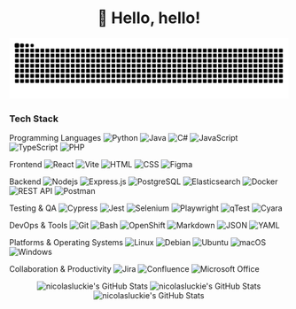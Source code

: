 <h1 align="center">👋 Hello, hello!</h1>
<div align="center">
  <picture>
    <source media="(prefers-color-scheme: dark)"
      srcset="https://raw.githubusercontent.com/nicolasluckie/nicolasluckie/output/github-contribution-grid-snake-dark.svg">
    <source media="(prefers-color-scheme: light)"
      srcset="https://raw.githubusercontent.com/nicolasluckie/nicolasluckie/output/github-contribution-grid-snake.svg">
    <img alt="github contribution grid snake animation"
      src="https://raw.githubusercontent.com/nicolasluckie/nicolasluckie/output/github-contribution-grid-snake.svg">
  </picture>
</div>
<p align="center">
</p>

### Tech Stack

Programming Languages
<img alt="Python" src="https://img.shields.io/badge/Python-3776AB?logo=python&amp;logoColor=fff">
<img alt="Java" src="https://img.shields.io/badge/Java-%23ED8B00.svg?logo=openjdk&amp;logoColor=white">
<img alt="C#" src="https://custom-icon-badges.demolab.com/badge/C%23-%23239120.svg?logo=cshrp&amp;logoColor=white">
<img alt="JavaScript" src="https://img.shields.io/badge/JavaScript-F7DF1E?logo=javascript&amp;logoColor=black">
<img alt="TypeScript" src="https://img.shields.io/badge/TypeScript-3178C6?logo=typescript&amp;logoColor=fff">
<img alt="PHP" src="https://img.shields.io/badge/php-%23777BB4.svg?&amp;logo=php&amp;logoColor=white">

Frontend
<img alt="React" src="https://img.shields.io/badge/React-20232A?logo=react&amp;logoColor=61DAFB">
<img alt="Vite" src="https://img.shields.io/badge/Vite-646CFF?logo=vite&amp;logoColor=fff">
<img alt="HTML" src="https://img.shields.io/badge/HTML-%23E34F26.svg?logo=html5&amp;logoColor=white">
<img alt="CSS" src="https://img.shields.io/badge/CSS-639?logo=css&amp;logoColor=fff">
<img alt="Figma" src="https://img.shields.io/badge/Figma-F24E1E?logo=figma&amp;logoColor=fff">

Backend
<img alt="Nodejs" src="https://img.shields.io/badge/Node.js-43853D?logo=node.js&amp;logoColor=white">
<img alt="Express.js" src="https://img.shields.io/badge/Express.js-%23404d59.svg?logo=express&amp;logoColor=%2361DAFB">
<img alt="PostgreSQL" src="https://img.shields.io/badge/PostgreSQL-316192?logo=postgresql&amp;logoColor=white">
<img alt="Elasticsearch" src="https://img.shields.io/badge/Elasticsearch-005571?logo=elasticsearch&amp;logoColor=fff">
<img alt="Docker" src="https://img.shields.io/badge/-Docker-2496ED?logo=docker&amp;logoColor=white">
<img alt="REST API" src="https://img.shields.io/badge/REST API-005571?logo=postman&amp;logoColor=fff">
<img alt="Postman" src="https://img.shields.io/badge/Postman-FF6C37?logo=postman&amp;logoColor=fff">

Testing & QA
<img alt="Cypress" src="https://img.shields.io/badge/Cypress-69D3A7?logo=cypress&amp;logoColor=fff">
<img alt="Jest" src="https://img.shields.io/badge/Jest-C21325?logo=jest&amp;logoColor=fff">
<img alt="Selenium" src="https://img.shields.io/badge/Selenium-43B02A?logo=selenium&amp;logoColor=fff">
<img alt="Playwright" src="https://custom-icon-badges.demolab.com/badge/Playwright-2EAD33?logo=playwright&amp;logoColor=fff">
<img alt="qTest" src="https://img.shields.io/badge/qTest-0096D6?logo=qTest&amp;logoColor=fff">
<img alt="Cyara" src="https://img.shields.io/badge/Cyara-1A1A1A?logo=cyara&amp;logoColor=fff">

DevOps & Tools
<img alt="Git" src="https://img.shields.io/badge/Git-F05032?logo=git&amp;logoColor=fff">
<img alt="Bash" src="https://img.shields.io/badge/Bash-4EAA25?logo=gnubash&amp;logoColor=fff">
<img alt="OpenShift" src="https://img.shields.io/badge/OpenShift-EE0000?logo=redhatopenshift&amp;logoColor=fff">
<img alt="Markdown" src="https://img.shields.io/badge/Markdown-%23000000.svg?logo=markdown&amp;logoColor=white">
<img alt="JSON" src="https://img.shields.io/badge/JSON-000?logo=json&amp;logoColor=fff">
<img alt="YAML" src="https://img.shields.io/badge/YAML-CB171E?logo=yaml&amp;logoColor=fff">

Platforms & Operating Systems
<img alt="Linux" src="https://img.shields.io/badge/Linux-FCC624?logo=linux&amp;logoColor=black">
<img alt="Debian" src="https://img.shields.io/badge/Debian-A81D33?logo=debian&amp;logoColor=fff">
<img alt="Ubuntu" src="https://img.shields.io/badge/Ubuntu-E95420?logo=ubuntu&amp;logoColor=white">
<img alt="macOS" src="https://img.shields.io/badge/macOS-000000?logo=apple&amp;logoColor=F0F0F0">
<img alt="Windows" src="https://custom-icon-badges.demolab.com/badge/Windows-0078D6?logo=windows11&amp;logoColor=white">

Collaboration & Productivity
<img alt="Jira" src="https://img.shields.io/badge/Jira-0052CC?logo=jira&amp;logoColor=fff">
<img alt="Confluence" src="https://img.shields.io/badge/Confluence-172B4D?logo=confluence&amp;logoColor=fff">
<img alt="Microsoft Office" src="https://img.shields.io/badge/Office-0078D4?logo=microsoftoffice&amp;logoColor=fff">

<p align="center">
  <img src="https://github-readme-stats.vercel.app/api?username=nicolasluckie&theme=shades-of-purple&show_icons=true&hide_border=true&count_private=true&hide=issues,contribs" alt="nicolasluckie's GitHub Stats" />
  <img src="https://github-readme-stats.vercel.app/api/top-langs/?username=nicolasluckie&theme=shades-of-purple&show_icons=true&hide_border=true&layout=compact" alt="nicolasluckie's GitHub Stats" />
  <img src="https://streak-stats.demolab.com?user=nicolasluckie&theme=shades-of-purple&hide_border=true" alt="nicolasluckie's GitHub Stats" />
</p>

<!--

                                    =-::::::--====++
                             ===-::-::::----=======+=+*****+
                          ===--::::----==+*****#*##*****####**
                        +++===**+===-=+******#**######*#########**+
                     ======++=---++**+++*###*######################**+
                  = =+===++=-+*#*++*####*##############**#############*+
                ==+==--=+--*##**###**#%%%#######*#######**##########*###*+
              -=+++=++==++*++#%%###%###%%%##*#%#**#######**###*######*#*#*+
             -====+*##*++*#*#**#%%##%%**%%%##*#%#**####%##**##***##*#**#*#*+
            =====-=+*#%%%########%%%#%%#*#%%####%#######%####*##**#*####***==+
          -===+++****##%%%%##%######%%%%###%@%%%%%##%%%#%%###*##**###*####*+-=
         -====+***######%%%%%##%%%##%%%%%#%%%%%%%%%%%%#%%%%##*%##*########**=-+
        -===+***##########%%%@%%%%%%%#%%%@%%%%%%%%%%%%%%%%%###%%#*##%#####*+=-=+
       =+==+**#########%%%%%%%%@%%%%%%%%%%%%%%%%%%%%%%%%%%%%##%%####%##****+==-=
      =+++++*############%%%%%%@%%%%%%%%%%%%%%%%%%%%%%%%%%%###%#########**+=++=
     -=+++**##############%%%%%%%%%%%%%%%%%%%%%%%%%%%%##################*+****+
    -=+++***#########%#%###%%%%%%%%%%%%%%%%%%%%%%%######**##******##########*++
    =+++++**##########%%%%%%##%%%%##%##############******++*+++++++**######***++
    =+++##*#####%%#%%%%%%%%%##################******++++============++********+++++
    +++*++*#####%%%###############*********+*+++++========---------====+**#**+++++-===
     ***+**########****************+++++++++==============----------=====+*##**++===-=-=
     =++***####**++++==++==+++++++++++====================-------------===+*###**++=====+
    *****####*+===========================================--------------===+*####**+++===+
    **#####*=--:-==========================================------------=====+*####****+++++
    *#**##*-::::-=========================================---------------====+**###*##****++
   +******--::::-=========================================-----------=====-===+*#*#####****+++
   ****+*--::::---=======================+=================-----------====--===+*######****+=+
   **++*=-::::----===========================================-=------==----=-==+***#####***+==+
   *+++=-::::-----========================================----------=======--===+**#######**+-=
   ++++-::------===========================================-==-=====--===----===+**#########*==
  ++++=:::------==--=================++=++++++++==================-=========-===++*########**+=
  ++++-::----------==============++++++++=+================-======-=----=====-==++**#######**=+
 =++++-::--------===================+======================-=====--------===--===+**########*++
 =+*++-:-------================================================---------=========+****######*++
  +*+=--------==-----============================================--------========+******####*++
  +++=-------------===========================++================------------=====++*****##***+
  =+++------------============++=====+==+++++++++++++++++++++=========---=-----===++****###*++
  ==++------------=========+++++++++++++++++++++**+********++*******++===-------===++*******++
   =++=---------========++++++++++++++++++*********####%%####%#########**==--------=+*******+
   ==+=-------====+++***************+++*******#####%%%%%%%%%%%%%%%%#%%%####*+=------=+*****+==
    =++=-----=++++*############**************####%%%%%%%%%%%%%%##############*=------=+***++==--=
     ++=--=+****########%#%%%##*##***********######%#%#%####****************#*+===----++++++=-----
      +=-+**########%%%%########************#####################*******+*****++==----=++++====++=+
      :=+**################*****************##########%%####%%%%%%#####********+===----=++++=*###*+
       +**##**++++*****######********++++***########%%%#%#*##@@@@@@%%%%%%#**++++===----=++++**###*+
       +***+++++++*##***##%%%##****+++==++***#########%#*++#%@@@@@%#%%%%###**++=====----=++=--+**+=
       =+*+++++*#***%@@@@@@%%%#***+++====+****####**#%###***#%%%%###***+++++++=====-----==+++==**=
       ==++++*#*#%%%###@@@%%##%*+++======++*********************#****++============--==-==+**+=++-
       =-===+*##%#*+*#@%%%%%###++===========+**********************++======-----------=--=##*+=+=:
       ---==+*#*****++********++==========--==+++++++*******++++++=======----------------=*##+===
       ----==+===++**********++===========---======++++++++*+++++=====----------------------=++=-
        ----==--=====+++++++++============----=-==========+++++++======------------------==---+=--
        --------=======++++++=============----=====-=====================----=====-=====-=++======
         --------======++++========--=====-::-===============================================--=-=
         =-------=====+============-======-:---==============================================----=
         =-------=================---=====----====+++++++============================-==========-=
          =----===================---=====-:-====+==+**+++++==============================--=====*
           =======================--======----=======+***++++==============================---==*
           ====================+=---==================+***+++++===========================*++++=
            ==================+=----====++++===+++====+***++++++=========================--
             ======-=========+=========++++++++**#*+++**+++++++++++======================-
             ==============++===+++++++*******%@@%##**+++++++++++++++++=+=================
              ============++====+*##*****##########*+++++==+++++++++++++++++=============+
               ===========+======++*******#####***++++=+++===+++*****+++++++++==========-+
               ==========++=========++***************++++++++++++*******++++++++=========*
                 ======+++========++*##*****####*#####**++++++**+**##*****+++++++==++====#
                 =====++++======+++**##*#######*########***###**#**###****++++++++++++==+
                  ====+++==++++++**########*****##############%%%#####******+++++++++++=*
                   ===+++++***#*#*#********+++++****########%%%%%##**********++++++++++=
                   +=+++++*#####*****+***++++**#####%%%%%%#######*************++++++++=+
                    ====++***##%#########%%###%###*###*********++************+++++++++=*
                    % ==++++****++++*+++++++++***********+++++++++***********+++++++++=#
                      +=+++++++=====++++++******###*****++++++++++**********+++++++++==#
                        =+++++++==++++++****########******+++++*++++++++*++++++++++++==#
                         -+++++++++++++******####****************+++++++++++++++++++==---::-
                           =++++++++++++*****************++++*++++++++++++++++++++++===++==--
                            =++=++++++++++++==+++++===++++++++++++++++++*******+++++===#*++==-
                             =+===+++++===================++++++++++++*********++++===+#*++===
                           ==+++=================+++++==++++++++***************+++++++***+=+++
                       -=+*###%#++============++++++++++++++********#######****++++++***=+++++
                     -+*#%#%%%%%++++==+=======+**********+*****############*********#**+++++++=
                   ==*+=+####%%%#+++*++++++++###*********#######%%####%###********#%##*+++*+++==
                  -===++*#%%%%%@%+++*#**+*+*********######%%%%%%%%%%%%####******#%%%%##**++*+==-=
                 =++***+*#%@%%%@@#++++*################%%%%%%%%%%%%%%#######**+#%%%%%%%#*++++===--
                 =+*******#%%%%%@%*++++**#####%%%%%%%%#%%#######%#######*%%#***+++*#%%%##*+==+===-:-
                  -+**#****#%%%%@@%*++++++*******####################**#%%%##***#**++++***+==+++==--
                    =***#***#%%%%%@#*++++++++*********##########*****#%%%%#####%#%#*#***+++++++++++=
             ---  --==+******#%%%%%%#*+++++++++*********************#%%#######%#####*##*#*#*++++++++
     ----=-==+=-==+++:-=+****#%%%%%@%*+++++++++++++++**************#%########%#######%####*+**++++++
- ---====+===-=-+=+=:----=++*##%@%%@%#*+++++++++++++++++**++++++**#%######%%%###*%##%###****++*+****
--==++++++==--==+=---------++*#%%%%%%%**++++++++++++++++++++++++*%######%#%#####%##%##*****+*+******
==+++**+++=-==+==-----==---=+**#%%%%%%#*++==================++++###*####%######%####***+*+********++
+++****++=--+++=---==-=+=++++**#%%%#%%#*++====================+#***###%%##%##%#####*****+*+*******++
++*****++====+=---==++*****+++*##%%##%#*++===================+#****###%##%#%#%%%#***++*+******++*+=+
++*+*+*+-==+=+=--===++***#*++++*#%%%###*+===================+#*****##%##########***+***+**++*++*++++
*+*++++=-+++==+-=-===*=*+*+++++*#%%%##*++======---------===+*******#%########**+++++*+++*+++++*=+++*
#*++==+=-++++-=-=-++==++*+*+*++*#%%%##*+=====---------=====*++****##+*****++++++*++*++*++*++*+++**+*
#*+====-==+*+=+-==+=+*++=++*++**#%@%##++===---------======*++**##**++++*++=+++*++*++*++*++***#*++++=

███╗   ██╗██╗ ██████╗
████╗  ██║██║██╔════╝
██╔██╗ ██║██║██║
██║╚██╗██║██║██║
██║ ╚████║██║╚██████╗
╚═╝  ╚═══╝╚═╝ ╚═════╝

██╗     ██╗   ██╗ ██████╗██╗  ██╗██╗███████╗
██║     ██║   ██║██╔════╝██║ ██╔╝██║██╔════╝
██║     ██║   ██║██║     █████╔╝ ██║█████╗
██║     ██║   ██║██║     ██╔═██╗ ██║██╔══╝
███████╗╚██████╔╝╚██████╗██║  ██╗██║███████╗
╚══════╝ ╚═════╝  ╚═════╝╚═╝  ╚═╝╚═╝╚══════╝

--->
